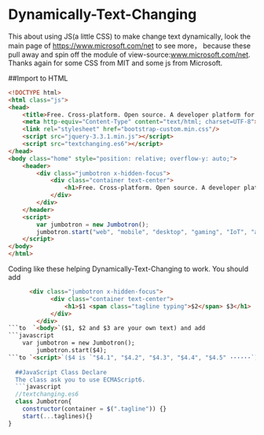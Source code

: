 # Dynamically-Text-Changing

This about using JS(a little CSS) to make change text dynamically, look the main page of https://www.microsoft.com/net to see more， because these  pull away and spin off the module of view-source:www.microsoft.com/net. Thanks again for some CSS from MIT and some js from Microsoft.

##Import to HTML
```html
<!DOCTYPE html>
<html class="js">
<head>
	<title>Free. Cross-platform. Open source. A developer platform for building all your apps.</title>
	<meta http-equiv="Content-Type" content="text/html; charset=UTF-8">
	<link rel="stylesheet" href="bootstrap-custom.min.css"/>
	<script src="jquery-3.3.1.min.js"></script>
	<script src="textchanging.es6"></script>
</head>
<body class="home" style="position: relative; overflow-y: auto;">
	<header>
		<div class="jumbotron x-hidden-focus">
			<div class="container text-center">
				<h1>Free. Cross-platform. Open source. A developer platform for building <span class="tagline typing">all your</span> apps.</h1>
			</div>
		</div>
	</header>
	<script>
		var jumbotron = new Jumbotron();
		jumbotron.start("web", "mobile", "desktop", "gaming", "IoT", "all your");
	</script>
</body>
</html>
```
Coding like these helping Dynamically-Text-Changing to work. You should add
```html
      <div class="jumbotron x-hidden-focus">
			<div class="container text-center">
				<h1>$1 <span class="tagline typing">$2</span> $3</h1>
			</div>
		</div>
```to  `<body>`($1, $2 and $3 are your own text) and add
```javascript
    var jumbotron = new Jumbotron();
		jumbotron.start($4);
```to `<script>`($4 is `"$4.1", "$4.2", "$4.3", "$4.4", "$4.5" ······`) in your HTML file.
  
  ##JavaScript Class Declare
  The class ask you to use ECMAScript6.
  ```javascript 
  //textchanging.es6
  class Jumbotron{
    constructor(container = $(".tagline")) {}
    start(...taglines){}
}
  ```
